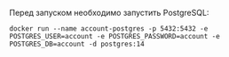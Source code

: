 Перед запуском необходимо запустить PostgreSQL:

`docker run --name account-postgres -p 5432:5432 -e POSTGRES_USER=account -e POSTGRES_PASSWORD=account -e POSTGRES_DB=account -d postgres:14`
